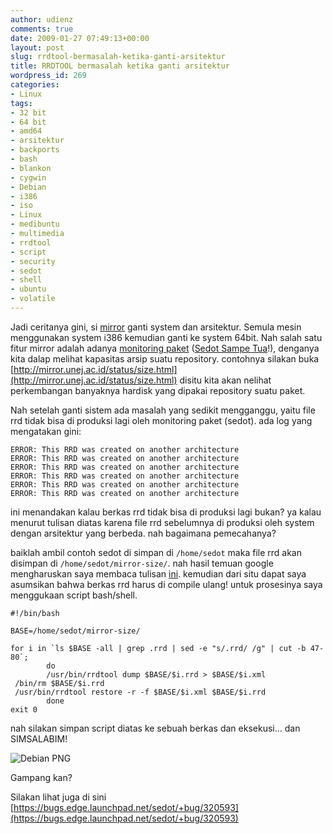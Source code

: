 ```yaml
---
author: udienz
comments: true
date: 2009-01-27 07:49:13+00:00
layout: post
slug: rrdtool-bermasalah-ketika-ganti-arsitektur
title: RRDTOOL bermasalah ketika ganti arsitektur
wordpress_id: 269
categories:
- Linux
tags:
- 32 bit
- 64 bit
- amd64
- arsitektur
- backports
- bash
- blankon
- cygwin
- Debian
- i386
- iso
- Linux
- medibuntu
- multimedia
- rrdtool
- script
- security
- sedot
- shell
- ubuntu
- volatile
---
```


Jadi ceritanya gini, si [mirror](http://mirror.unej.ac.id) ganti system dan arsitektur. Semula mesin menggunakan system i386 kemudian ganti ke system 64bit. Nah salah satu fitur mirror adalah adanya [monitoring paket](http://mirror.unej.ac.id/status/) ([Sedot Sampe Tua](https://launchpad.net/sedot)!), denganya kita dalap melihat kapasitas arsip suatu repository. contohnya silakan buka [http://mirror.unej.ac.id/status/size.html](http://mirror.unej.ac.id/status/size.html) disitu kita akan nelihat perkembangan banyaknya hardisk yang dipakai repository suatu paket.

Nah setelah ganti sistem ada masalah yang sedikit mengganggu, yaitu file rrd tidak bisa di produksi lagi oleh monitoring paket (sedot). ada log yang mengatakan gini:

    
    ERROR: This RRD was created on another architecture
    ERROR: This RRD was created on another architecture
    ERROR: This RRD was created on another architecture
    ERROR: This RRD was created on another architecture
    ERROR: This RRD was created on another architecture
    ERROR: This RRD was created on another architecture


ini menandakan kalau berkas rrd tidak bisa di produksi lagi bukan? ya kalau menurut tulisan diatas karena file rrd sebelumnya di produksi oleh system dengan arsitektur yang berbeda. nah bagaimana pemecahanya?

baiklah ambil contoh sedot di simpan di `/home/sedot` maka file rrd akan disimpan di `/home/sedot/mirror-size/`. nah hasil temuan google mengharuskan saya membaca tulisan [ini](http://net.doit.wisc.edu/~plonka/list/flowscan/archive/1448.html). kemudian dari situ dapat saya asumsikan bahwa berkas rrd harus di compile ulang! untuk prosesinya saya menggukaan script bash/shell.

    
    #!/bin/bash
    
    BASE=/home/sedot/mirror-size/
    
    for i in `ls $BASE -all | grep .rrd | sed -e "s/.rrd/ /g" | cut -b 47-80`;
            do
            /usr/bin/rrdtool dump $BASE/$i.rrd > $BASE/$i.xml
     /bin/rm $BASE/$i.rrd
     /usr/bin/rrdtool restore -r -f $BASE/$i.xml $BASE/$i.rrd
            done
    exit 0


nah silakan simpan script diatas ke sebuah berkas dan eksekusi... dan SIMSALABIM!

![Debian PNG](http://mirror.unej.ac.id/status/mirror-size/debian.month.png)

Gampang kan?

Silakan lihat juga di sini [https://bugs.edge.launchpad.net/sedot/+bug/320593](https://bugs.edge.launchpad.net/sedot/+bug/320593)
